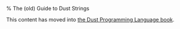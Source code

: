 % The (old) Guide to Dust Strings

This content has moved into
[the Dust Programming Language book](book/strings.html).
